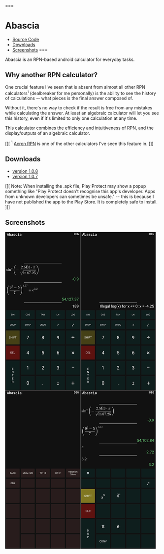 ===
# Abascia

- [Source Code](https://github.com/shkhuz/abascia)
- [Downloads](#downloads)
- [Screenshots](#screenshots)
===

Abascia is an RPN-based android calculator for everyday tasks. 

## Why another RPN calculator?

One crucial feature I've seen that is absent from almost all other RPN 
calculators<sup><small>1</small></sup> (dealbreaker for me personally) is the 
ability to see the history of calculations -- what pieces is the final answer composed of.

Without it, there's no way to check if the result is free from any mistakes while
calculating the answer. At least an algebraic calculator will let you see this history,
even if it's limited to only one calculation at any time. 

This calculator combines the efficiency and intuitiveness of RPN, and the display/outputs of
an algebraic calculator.

[[[
<sup>1</sup> [Acron RPN](http://acrongames.com/rpncalculator.html) is one of the other calculators I've seen this feature in.
]]]

## Downloads

- [version 1.0.8](assets/abascia-1.0.8-release.apk)
- [version 1.0.7](assets/abascia-1.0.7-release.apk)

[[[
Note: When installing the .apk file, Play Protect may show a popup something like "Play 
Protect doesn't recognise this app's developer. Apps from unknown developers can 
sometimes be unsafe." -- this is because I have not published the app to the Play
Store. It is completely safe to install.
]]]

## Screenshots

![](assets/screenshot_2x2.jpg)

